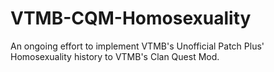 # VTMB-CQM-Homosexuality
An ongoing effort to implement VTMB's Unofficial Patch Plus' Homosexuality history to VTMB's Clan Quest Mod.

